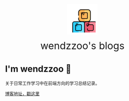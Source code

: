 <p align="center"><img width="100px" src="./public/favicon.svg"></p>
<p align="center">
  <font Size=6>wendzzoo's blogs</font>
</p>

# I'm wendzzoo 👋
关于日常工作学习中在前端方向的学习总结记录。

[博客地址，戳这里](https://zuowendong.github.io/zwd/)